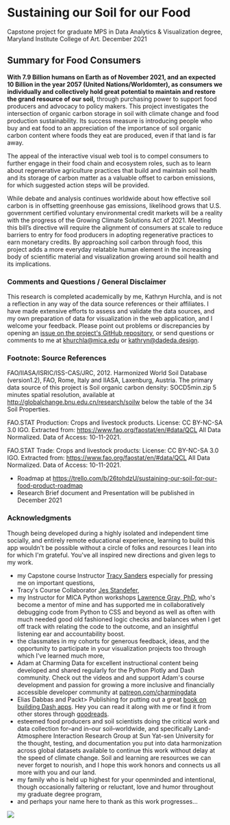 # Sustaining our Soil for our Food

Capstone project for graduate MPS in Data Analytics &amp; Visualization degree, Maryland Institute College of Art.
December 2021

## Summary for Food Consumers
**With 7.9 Billion humans on Earth as of November 2021, and an expected 10 Billion in the year 2057 (United Nations/Worldomter), as consumers we individually and collectively hold great potential to maintain and restore the grand resource of our soil,** through purchasing power to support food producers and advocacy to policy makers. This project investigates the intersection of organic carbon storage in soil with climate change and food production sustainability. Its success measure is introducing people who buy and eat food to an appreciation of the importance of soil organic carbon content where foods they eat are produced, even if that land is far away.

The appeal of the interactive visual web tool is to compel consumers to further engage in their food chain and ecosystem roles, such as to learn about regenerative agriculture practices that build and maintain soil health and its storage of carbon matter as a valuable offset to carbon emissions, for which suggested action steps will be provided. 

While debate and analysis continues worldwide about how effective soil carbon is in offsetting greenhouse gas emissions, likelihood grows that U.S. government certified voluntary environmental credit markets will be a reality with the progress of the Growing Climate Solutions Act of 2021. Meeting this bill’s directive will require the alignment of consumers at scale to reduce barriers to entry for food producers in adopting regenerative practices to earn monetary credits. By approaching soil carbon through food, this project adds a more everyday relatable human element in the increasing body of scientific material and visualization growing around soil health and its implications.

### Comments and Questions / General Disclaimer
This research is completed academically by me, Kathryn Hurchla, and is not a reflection in any way of the data source references or their affiliates. I have made extensive efforts to assess and validate the data sources, and my own preparation of data for visualization in the web application, and I welcome your feedback. Please point out problems or discrepancies by opening an <a href="https://github.com/khurchla/sustain-our-soil-for-our-food/issues">issue on the project's GitHub repository</a>, or send questions or comments to me at <a href="mailto:khurchla@mica.edu?cc=kathryn@dadeda.design&subject=Sustain our Soil for our Food">khurchla@mica.edu or kathryn@dadeda.design</a>. 

### Footnote: Source References
FAO/IIASA/ISRIC/ISS-CAS/JRC, 2012. Harmonized World Soil Database
(version1.2), FAO, Rome, Italy and IIASA, Laxenburg, Austria.
The primary data source of this project is Soil organic carbon density: SOCD5min.zip 5 minutes spatial resolution, available at http://globalchange.bnu.edu.cn/research/soilw below the table of the 34 Soil Properties.

FAO.STAT Production: Crops and livestock products. License: CC BY-NC-SA 3.0 IGO. Extracted from: https://www.fao.org/faostat/en/#data/QCL All Data Normalized. Data of Access: 10-11-2021.

FAO.STAT Trade: Crops and livestock products: License: CC BY-NC-SA 3.0 IGO. Extracted from: https://www.fao.org/faostat/en/#data/QCL All Data Normalized. Data of Access: 10-11-2021.

- Roadmap at https://trello.com/b/26tohdzU/sustaining-our-soil-for-our-food-product-roadmap
- Research Brief document and Presentation will be published in December 2021

### Acknowledgments
Though being developed during a highly isolated and independent time socially, and entirely remote educational experience, learning to build this app wouldn't be possible without a circle of folks and resources I lean into for which I'm grateful. You've all inspired new directions and given legs to my work. 

- my Capstone course Instructor <a href="https://www.linkedin.com/in/tracy-sanders-04881827/">Tracy Sanders</a> especially for pressing me on important questions, 
- Tracy's Course Collaborator <a href="https://www.linkedin.com/in/jes-standefer/">Jes Standefer</a>, 
- my Instructor for MICA Python workshops <a href="https://lwgray.github.io/">Lawrence Gray, PhD</a>, who's become a mentor of mine and has supported me in collaboratively debugging code from Python to CSS and beyond as well as often with much needed good old fashioned logic checks and balances when I get off track with relating the code to the outcome, and an insightful listening ear and accountability boost. 
- the classmates in my cohorts for generous feedback, ideas, and the opportunity to participate in your visualization projects too through which I've learned much more,
- Adam at Charming Data for excellent instructional content being developed and shared regularly for the Python Plotly and Dash community. Check out the videos and and support Adam's course development and passion for growing a more inclusive and financially accessible developer community at <a href="https://www.patreon.com/charmingdata">patreon.com/charmingdata</a>
- Elias Dabbas and Packt> Publishing for putting out a great <a href="https://www.packtpub.com/product/interactive-dashboards-and-data-apps-with-plotly-and-dash/9781800568914">book on building Dash apps</a>.  Hey you can read it along with me or find it from other stores through <a href="https://www.goodreads.com/book/show/57365048-interactive-dashboards-and-data-apps-with-plotly-and-dash">goodreads</a>.
- esteemed food producers and soil scientists doing the critical work and data collection for–and in–our soil–worldwide, and specifically Land-Atmosphere Interaction Research Group at Sun Yat-sen University for the thought, testing, and documentation you put into data harmonization across global datasets available to continue this work without delay at the speed of climate change. Soil and learning are resources we can never forget to nourish, and I hope this work honors and connects us all more with you and our land.
- my family who is held up highest for your openminded and intentional, though occasionally faltering or reluctant, love and humor throughout my graduate degree program,
- and perhaps your name here to thank as this work progresses...

<!-- my custom buy me and a mentee a tea button -->
<a href="https://www.buymeacoffee.com/earthtokathy"><img src="https://img.buymeacoffee.com/button-api/?text=Fuel soil dataviz with tea&emoji=🍵&slug=earthtokathy&button_colour=ecd0df&font_colour=062D3F&font_family=Poppins&outline_colour=000000&coffee_colour=FFDD00"></a>
